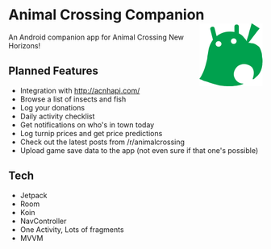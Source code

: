 # Animal Crossing Companion  <img src="app/src/main/res/drawable-v24/animal_crossing_android.png" width="125" height="125" align="right"> 

An Android companion app for Animal Crossing New Horizons!

## Planned Features
* Integration with http://acnhapi.com/
* Browse a list of insects and fish 
* Log your donations
* Daily activity checklist
* Get notifications on who's in town today
* Log turnip prices and get price predictions
* Check out the latest posts from /r/animalcrossing
* Upload game save data to the app (not even sure if that one's possible)

## Tech
* Jetpack
* Room
* Koin
* NavController
* One Activity, Lots of fragments
* MVVM
